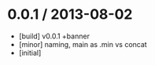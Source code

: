 
0.0.1 / 2013-08-02 
==================

 * [build] v0.0.1 +banner
 * [minor] naming, main as .min vs concat
 * [initial]
